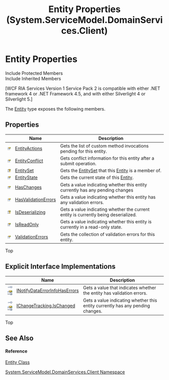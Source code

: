 ﻿---
title: Entity Properties (System.ServiceModel.DomainServices.Client)
TOCTitle: Entity Properties
ms:assetid: Properties.T:System.ServiceModel.DomainServices.Client.Entity
ms:mtpsurl: https://msdn.microsoft.com/en-us/library/system.servicemodel.domainservices.client.entity_properties(v=VS.91)
ms:contentKeyID: 28754553
ms.date: 01/27/2012
mtps_version: v=VS.91
---

# Entity Properties

Include Protected Members  
Include Inherited Members  

\[WCF RIA Services Version 1 Service Pack 2 is compatible with either .NET framework 4 or .NET Framework 4.5, and with either Silverlight 4 or Silverlight 5.\]

The [Entity](ff422907\(v=vs.91\).md) type exposes the following members.

## Properties

<table>
<thead>
<tr class="header">
<th> </th>
<th>Name</th>
<th>Description</th>
</tr>
</thead>
<tbody>
<tr class="odd">
<td><img src="images\Ff422600.pubproperty(en-us,VS.91).gif" title="Public property" alt="Public property" /></td>
<td><a href="ff422487(v=vs.91).md">EntityActions</a></td>
<td>Gets the list of custom method invocations pending for this entity.</td>
</tr>
<tr class="even">
<td><img src="images\Ff422600.pubproperty(en-us,VS.91).gif" title="Public property" alt="Public property" /></td>
<td><a href="ff422579(v=vs.91).md">EntityConflict</a></td>
<td>Gets conflict information for this entity after a submit operation.</td>
</tr>
<tr class="odd">
<td><img src="images\Ff422448.protproperty(en-us,VS.91).gif" title="Protected property" alt="Protected property" /></td>
<td><a href="gg277288(v=vs.91).md">EntitySet</a></td>
<td>Gets the <a href="gg277288(v=vs.91).md">EntitySet</a> that this <a href="ff422907(v=vs.91).md">Entity</a> is a member of.</td>
</tr>
<tr class="even">
<td><img src="images\Ff422600.pubproperty(en-us,VS.91).gif" title="Public property" alt="Public property" /></td>
<td><a href="ff422190(v=vs.91).md">EntityState</a></td>
<td>Gets the current state of this <a href="ff422907(v=vs.91).md">Entity</a>.</td>
</tr>
<tr class="odd">
<td><img src="images\Ff422600.pubproperty(en-us,VS.91).gif" title="Public property" alt="Public property" /></td>
<td><a href="ff423084(v=vs.91).md">HasChanges</a></td>
<td>Gets a value indicating whether this entity currently has any pending changes</td>
</tr>
<tr class="even">
<td><img src="images\Ff422600.pubproperty(en-us,VS.91).gif" title="Public property" alt="Public property" /></td>
<td><a href="ff422981(v=vs.91).md">HasValidationErrors</a></td>
<td>Gets a value indicating whether this entity has any validation errors.</td>
</tr>
<tr class="odd">
<td><img src="images\Ff422448.protproperty(en-us,VS.91).gif" title="Protected property" alt="Protected property" /></td>
<td><a href="ff423432(v=vs.91).md">IsDeserializing</a></td>
<td>Gets a value indicating whether the current entity is currently being deserialized.</td>
</tr>
<tr class="even">
<td><img src="images\Ff422600.pubproperty(en-us,VS.91).gif" title="Public property" alt="Public property" /></td>
<td><a href="ff423352(v=vs.91).md">IsReadOnly</a></td>
<td>Gets a value indicating whether this entity is currently in a read-only state.</td>
</tr>
<tr class="odd">
<td><img src="images\Ff422600.pubproperty(en-us,VS.91).gif" title="Public property" alt="Public property" /></td>
<td><a href="ff423390(v=vs.91).md">ValidationErrors</a></td>
<td>Gets the collection of validation errors for this entity.</td>
</tr>
</tbody>
</table>

Top

## Explicit Interface Implementations

<table>
<thead>
<tr class="header">
<th> </th>
<th>Name</th>
<th>Description</th>
</tr>
</thead>
<tbody>
<tr class="odd">
<td><img src="images\Ff422600.pubinterface(en-us,VS.91).gif" title="Explicit interface implemetation" alt="Explicit interface implemetation" /><img src="images\Gg277298.privproperty(en-us,VS.91).gif" title="Private property" alt="Private property" /></td>
<td><a href="ff457907(v=vs.91).md">INotifyDataErrorInfoHasErrors</a></td>
<td>Gets a value that indicates whether the entity has validation errors.</td>
</tr>
<tr class="even">
<td><img src="images\Ff422600.pubinterface(en-us,VS.91).gif" title="Explicit interface implemetation" alt="Explicit interface implemetation" /><img src="images\Gg277298.privproperty(en-us,VS.91).gif" title="Private property" alt="Private property" /></td>
<td><a href="ff422119(v=vs.91).md">IChangeTracking.IsChanged</a></td>
<td>Gets a value indicating whether this entity currently has any pending changes.</td>
</tr>
</tbody>
</table>

Top

## See Also

#### Reference

[Entity Class](ff422907\(v=vs.91\).md)

[System.ServiceModel.DomainServices.Client Namespace](ff422479\(v=vs.91\).md)

